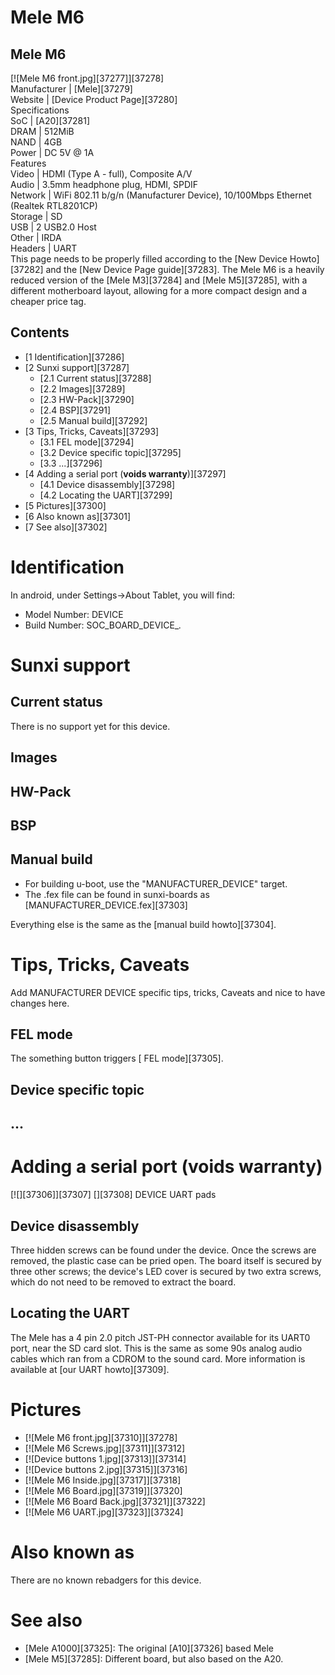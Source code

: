 # Mele M6
Mele M6  
---  
[![Mele M6 front.jpg][37277]][37278]  
Manufacturer |  [Mele][37279]  
Website |  [Device Product Page][37280]  
Specifications   
SoC |  [A20][37281]  
DRAM |  512MiB   
NAND |  4GB   
Power |  DC 5V @ 1A   
Features   
Video |  HDMI (Type A - full), Composite A/V   
Audio |  3.5mm headphone plug, HDMI, SPDIF   
Network |  WiFi 802.11 b/g/n (Manufacturer Device), 10/100Mbps Ethernet (Realtek RTL8201CP)   
Storage |  SD   
USB |  2 USB2.0 Host   
Other |  IRDA   
Headers |  UART   
This page needs to be properly filled according to the [New Device Howto][37282] and the [New Device Page guide][37283].
The Mele M6 is a heavily reduced version of the [Mele M3][37284] and [Mele M5][37285], with a different motherboard layout, allowing for a more compact design and a cheaper price tag. 
## Contents
  * [1 Identification][37286]
  * [2 Sunxi support][37287]
    * [2.1 Current status][37288]
    * [2.2 Images][37289]
    * [2.3 HW-Pack][37290]
    * [2.4 BSP][37291]
    * [2.5 Manual build][37292]
  * [3 Tips, Tricks, Caveats][37293]
    * [3.1 FEL mode][37294]
    * [3.2 Device specific topic][37295]
    * [3.3 ...][37296]
  * [4 Adding a serial port (**voids warranty**)][37297]
    * [4.1 Device disassembly][37298]
    * [4.2 Locating the UART][37299]
  * [5 Pictures][37300]
  * [6 Also known as][37301]
  * [7 See also][37302]

# Identification
In android, under Settings->About Tablet, you will find: 
  * Model Number: DEVICE
  * Build Number: SOC_BOARD_DEVICE_*.*

# Sunxi support
## Current status
There is no support yet for this device. 
## Images
## HW-Pack
## BSP
## Manual build
  * For building u-boot, use the "MANUFACTURER_DEVICE" target.
  * The .fex file can be found in sunxi-boards as [MANUFACTURER_DEVICE.fex][37303]

Everything else is the same as the [manual build howto][37304]. 
# Tips, Tricks, Caveats
Add MANUFACTURER DEVICE specific tips, tricks, Caveats and nice to have changes here.
## FEL mode
The something button triggers [ FEL mode][37305]. 
## Device specific topic
## ...
# Adding a serial port (**voids warranty**)
[![][37306]][37307]
[][37308]
DEVICE UART pads
## Device disassembly
Three hidden screws can be found under the device. Once the screws are removed, the plastic case can be pried open. 
The board itself is secured by three other screws; the device's LED cover is secured by two extra screws, which do not need to be removed to extract the board. 
## Locating the UART
The Mele has a 4 pin 2.0 pitch JST-PH connector available for its UART0 port, near the SD card slot. This is the same as some 90s analog audio cables which ran from a CDROM to the sound card. More information is available at [our UART howto][37309]. 
# Pictures
  * [![Mele M6 front.jpg][37310]][37278]
  * [![Mele M6 Screws.jpg][37311]][37312]
  * [![Device buttons 1.jpg][37313]][37314]
  * [![Device buttons 2.jpg][37315]][37316]
  * [![Mele M6 Inside.jpg][37317]][37318]
  * [![Mele M6 Board.jpg][37319]][37320]
  * [![Mele M6 Board Back.jpg][37321]][37322]
  * [![Mele M6 UART.jpg][37323]][37324]

# Also known as
There are no known rebadgers for this device. 
# See also
  * [Mele A1000][37325]: The original [A10][37326] based Mele
  * [Mele M5][37285]: Different board, but also based on the A20.
